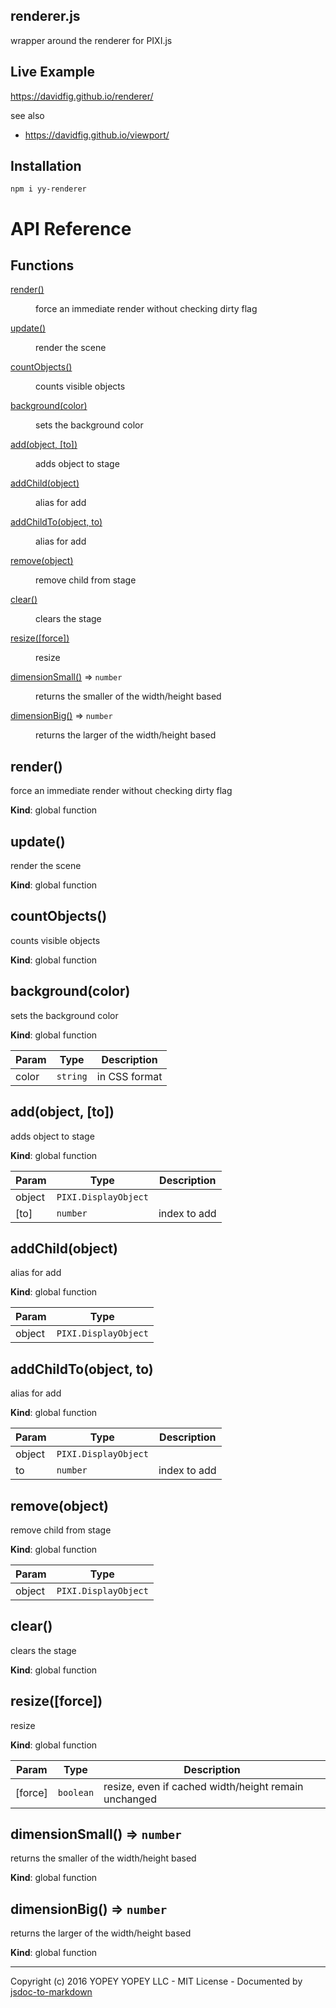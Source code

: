 ## renderer.js
wrapper around the renderer for PIXI.js

## Live Example
https://davidfig.github.io/renderer/

see also

* https://davidfig.github.io/viewport/

## Installation

    npm i yy-renderer

# API Reference
## Functions

<dl>
<dt><a href="#render">render()</a></dt>
<dd><p>force an immediate render without checking dirty flag</p>
</dd>
<dt><a href="#update">update()</a></dt>
<dd><p>render the scene</p>
</dd>
<dt><a href="#countObjects">countObjects()</a></dt>
<dd><p>counts visible objects</p>
</dd>
<dt><a href="#background">background(color)</a></dt>
<dd><p>sets the background color</p>
</dd>
<dt><a href="#add">add(object, [to])</a></dt>
<dd><p>adds object to stage</p>
</dd>
<dt><a href="#addChild">addChild(object)</a></dt>
<dd><p>alias for add</p>
</dd>
<dt><a href="#addChildTo">addChildTo(object, to)</a></dt>
<dd><p>alias for add</p>
</dd>
<dt><a href="#remove">remove(object)</a></dt>
<dd><p>remove child from stage</p>
</dd>
<dt><a href="#clear">clear()</a></dt>
<dd><p>clears the stage</p>
</dd>
<dt><a href="#resize">resize([force])</a></dt>
<dd><p>resize</p>
</dd>
<dt><a href="#dimensionSmall">dimensionSmall()</a> ⇒ <code>number</code></dt>
<dd><p>returns the smaller of the width/height based</p>
</dd>
<dt><a href="#dimensionBig">dimensionBig()</a> ⇒ <code>number</code></dt>
<dd><p>returns the larger of the width/height based</p>
</dd>
</dl>

<a name="render"></a>

## render()
force an immediate render without checking dirty flag

**Kind**: global function  
<a name="update"></a>

## update()
render the scene

**Kind**: global function  
<a name="countObjects"></a>

## countObjects()
counts visible objects

**Kind**: global function  
<a name="background"></a>

## background(color)
sets the background color

**Kind**: global function  

| Param | Type | Description |
| --- | --- | --- |
| color | <code>string</code> | in CSS format |

<a name="add"></a>

## add(object, [to])
adds object to stage

**Kind**: global function  

| Param | Type | Description |
| --- | --- | --- |
| object | <code>PIXI.DisplayObject</code> |  |
| [to] | <code>number</code> | index to add |

<a name="addChild"></a>

## addChild(object)
alias for add

**Kind**: global function  

| Param | Type |
| --- | --- |
| object | <code>PIXI.DisplayObject</code> | 

<a name="addChildTo"></a>

## addChildTo(object, to)
alias for add

**Kind**: global function  

| Param | Type | Description |
| --- | --- | --- |
| object | <code>PIXI.DisplayObject</code> |  |
| to | <code>number</code> | index to add |

<a name="remove"></a>

## remove(object)
remove child from stage

**Kind**: global function  

| Param | Type |
| --- | --- |
| object | <code>PIXI.DisplayObject</code> | 

<a name="clear"></a>

## clear()
clears the stage

**Kind**: global function  
<a name="resize"></a>

## resize([force])
resize

**Kind**: global function  

| Param | Type | Description |
| --- | --- | --- |
| [force] | <code>boolean</code> | resize, even if cached width/height remain unchanged |

<a name="dimensionSmall"></a>

## dimensionSmall() ⇒ <code>number</code>
returns the smaller of the width/height based

**Kind**: global function  
<a name="dimensionBig"></a>

## dimensionBig() ⇒ <code>number</code>
returns the larger of the width/height based

**Kind**: global function  

* * *

Copyright (c) 2016 YOPEY YOPEY LLC - MIT License - Documented by [jsdoc-to-markdown](https://github.com/75lb/jsdoc-to-markdown)